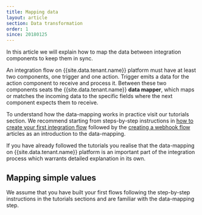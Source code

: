 ```yaml
---
title: Mapping data
layout: article
section: Data transformation
order: 1
since: 20180125
---
```


In this article we will explain how to map the data between integration components to keep them in sync.

An integration flow on {{site.data.tenant.name}} platform must have at least two components, one trigger and one action. Trigger emits a data for the action component to receive and process it. Between these two components seats the {{site.data.tenant.name}} **data mapper**, which maps or matches the incoming data to the specific fields where the next component expects them to receive.

To understand how the data-mapping works in practice visit our tutorials section. We recommend starting from steps-by-step instructions in [how to create your first integration flow](/getting-started/first-flow) followed by the [creating a webhook flow](/getting-started/webhook-flow) articles as an introduction to the data-mapping.

If you have already followed the tutorials you realise that the data-mapping on {{site.data.tenant.name}} platform is an important part of the integration process which warrants detailed explanation in its own.

## Mapping simple values

We assume that you have built your first flows following the step-by-step instructions in the tutorials sections and are familiar with the data-mapping step.
